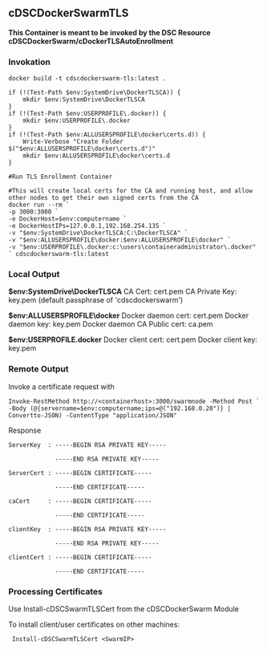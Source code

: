 ## cDSCDockerSwarmTLS

**This Container is meant to be invoked by the DSC Resource cDSCDockerSwarm/cDockerTLSAutoEnrollment**

### Invokation

```
docker build -t cdscdockerswarm-tls:latest .

if (!(Test-Path $env:SystemDrive\DockerTLSCA)) {
    mkdir $env:SystemDrive\DockerTLSCA             
}
if (!(Test-Path $env:USERPROFILE\.docker)) {
    mkdir $env:USERPROFILE\.docker
}
if (!(Test-Path $env:ALLUSERSPROFILE\docker\certs.d)) {
    Write-Verbose "Create Folder $("$env:ALLUSERSPROFILE\docker\certs.d")"
    mkdir $env:ALLUSERSPROFILE\docker\certs.d
} 
             
#Run TLS Enrollment Container

#This will create local certs for the CA and running host, and allow other nodes to get their own signed certs from the CA            
docker run --rm `
-p 3000:3000 `
-e DockerHost=$env:computername `
-e DockerHostIPs=127.0.0.1,192.168.254.135 `
-v "$env:SystemDrive\DockerTLSCA:C:\DockerTLSCA" `
-v "$env:ALLUSERSPROFILE\docker:$env:ALLUSERSPROFILE\docker" `
-v "$env:USERPROFILE\.docker:c:\users\containeradministrator\.docker" ` cdscdockerswarm-tls:latest
```            
### Local Output 
**$env:SystemDrive\DockerTLSCA**
CA Cert: cert.pem 
CA Private Key: key.pem (default passphrase of 'cdscdockerswarm')

**$env:ALLUSERSPROFILE\docker**
Docker daemon cert: cert.pem
Docker daemon key: key.pem
Docker daemon CA Public cert: ca.pem

**$env:USERPROFILE\.docker**
Docker client cert: cert.pem
Docker client key: key.pem

### Remote Output 
Invoke a certificate request with 
```
Invoke-RestMethod http://<containerhost>:3000/swarmnode -Method Post `
-Body (@{servername=$env:computername;ips=@("192.168.0.20")} | Convertto-JSON) -ContentType "application/JSON"
```
Response
```
ServerKey  : -----BEGIN RSA PRIVATE KEY-----
             
             -----END RSA PRIVATE KEY-----
             
ServerCert : -----BEGIN CERTIFICATE-----
             
             -----END CERTIFICATE-----
             
caCert     : -----BEGIN CERTIFICATE-----
             
             -----END CERTIFICATE-----
             
clientKey  : -----BEGIN RSA PRIVATE KEY-----
             
             -----END RSA PRIVATE KEY-----
             
clientCert : -----BEGIN CERTIFICATE-----
                          
             -----END CERTIFICATE-----            

```
### Processing Certificates
 
 Use Install-cDSCSwarmTLSCert from the cDSCDockerSwarm Module

 To install client/user certificates on other machines:
```
 Install-cDSCSwarmTLSCert <SwarmIP>
 ```